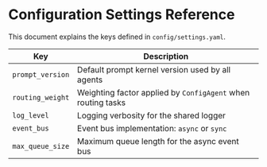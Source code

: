 # Configuration Settings Reference

This document explains the keys defined in `config/settings.yaml`.

| Key | Description |
|-----|-------------|
| `prompt_version` | Default prompt kernel version used by all agents |
| `routing_weight` | Weighting factor applied by `ConfigAgent` when routing tasks |
| `log_level` | Logging verbosity for the shared logger |
| `event_bus` | Event bus implementation: `async` or `sync` |
| `max_queue_size` | Maximum queue length for the async event bus |
